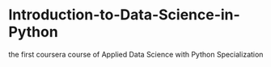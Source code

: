 # Introduction-to-Data-Science-in-Python
the first coursera course of Applied Data Science with Python Specialization
